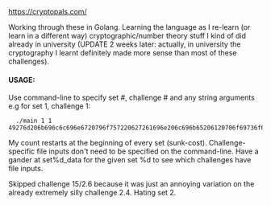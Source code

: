 https://cryptopals.com/

Working through these in Golang. Learning the language as I re-learn (or learn in a different way) cryptographic/number theory stuff I kind of did already in university (UPDATE 2 weeks later: actually, in university the cryptography I learnt definitely made more sense than most of these challenges).

#### USAGE: 

  Use command-line to specify set #, challenge # and any string arguments 
  e.g for set 1, challenge 1: 
  ```
    ./main 1 1 49276d206b696c6c696e6720796f757220627261696e206c696b65206120706f69736f6e6f7573206d757368726f6f6d
  ```
  My count restarts at the beginning of every set (sunk-cost). Challenge-specific file inputs don't need to be specified on the command-line. Have a gander at set%d_data for the given set %d to see which challenges have file inputs.

Skipped challenge 15/2.6 because it was just an annoying variation on the already extremely silly challenge 2.4. Hating set 2.
